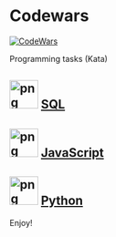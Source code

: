 # Codewars

[![CodeWars](https://www.codewars.com/users/cassabr/badges/large)](https://www.codewars.com/users/cassabr "My Honor Badge")

Programming tasks (Kata)


## [<img alt="png" src="https://user-images.githubusercontent.com/81202040/126399457-84c04830-a3a4-4c56-831b-400bf23526a6.png" width="50" height="50"/>](https://github.com/cassabr/Codewars/tree/main/JavaScript)  [SQL](https://github.com/cassabr/Codewars/tree/main/JavaScript)



## [<img alt="png" src="https://user-images.githubusercontent.com/81202040/126399652-83c1e3d8-fb2c-4dcc-81bb-cc50d2a3646e.png" width="50" height="50"/>](https://github.com/cassabr/Codewars/tree/main/JavaScript) [JavaScript](https://github.com/cassabr/Codewars/tree/main/JavaScript)



## [<img alt="png" src="https://user-images.githubusercontent.com/81202040/126399758-aa626694-af2d-4930-9f3a-95bd6db9a421.png" width="50" height="50"/>](https://github.com/cassabr/Codewars/tree/main/Python) [Python](https://github.com/cassabr/Codewars/tree/main/Python)


Enjoy!
